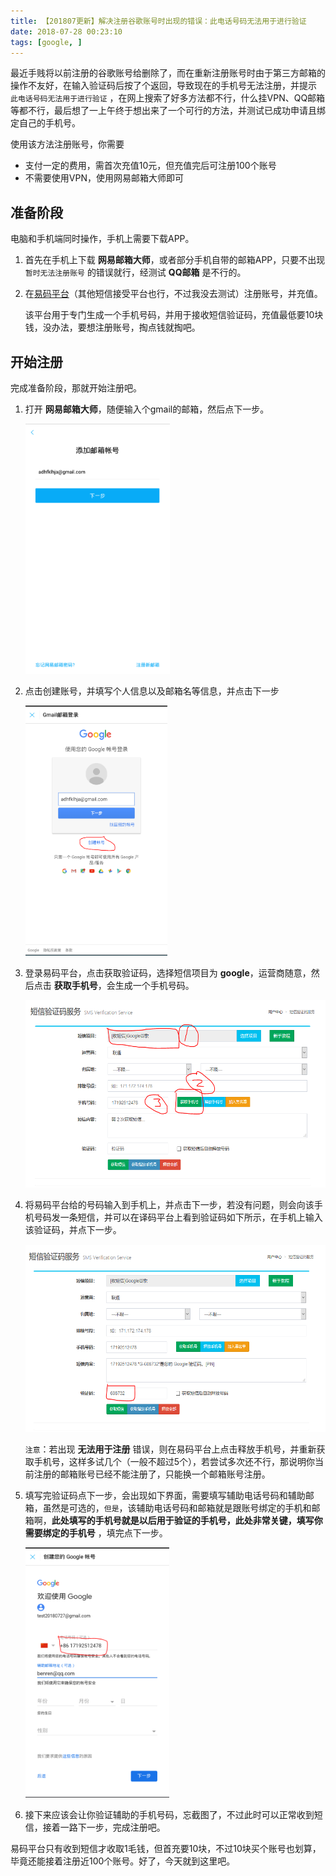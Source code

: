 ```yaml
---
title: 【201807更新】解决注册谷歌账号时出现的错误：此电话号码无法用于进行验证
date: 2018-07-28 00:23:10
tags: [google, ]
---
```


最近手贱将以前注册的谷歌账号给删除了，而在重新注册账号时由于第三方邮箱的操作不友好，在输入验证码后按了个返回，导致现在的手机号无法注册，并提示 `此电话号码无法用于进行验证` ，在网上搜索了好多方法都不行，什么挂VPN、QQ邮箱等都不行，最后想了一上午终于想出来了一个可行的方法，并测试已成功申请且绑定自己的手机号。

使用该方法注册账号，你需要

* 支付一定的费用，需首次充值10元，但充值完后可注册100个账号
* 不需要使用VPN，使用网易邮箱大师即可

## 准备阶段

电脑和手机端同时操作，手机上需要下载APP。

1. 首先在手机上下载 **网易邮箱大师**，或者部分手机自带的邮箱APP，只要不出现 `暂时无法注册账号` 的错误就行，经测试 **QQ邮箱** 是不行的。
2. 在[易码平台](http://www.51ym.me/ '易码平台')（其他短信接受平台也行，不过我没去测试）注册账号，并充值。

    该平台用于专门生成一个手机号码，并用于接收短信验证码，充值最低要10块钱，没办法，要想注册账号，掏点钱就掏吧。

## 开始注册

完成准备阶段，那就开始注册吧。

1. 打开 **网易邮箱大师**，随便输入个gmail的邮箱，然后点下一步。

    <img src="/images/articles/googleaccount/1.PNG" height="400" align=center/>

2. 点击创建账号，并填写个人信息以及邮箱名等信息，并点击下一步
   
   <img src="/images/articles/googleaccount/2.PNG" height="400" align=center/>

3. 登录易码平台，点击获取验证码，选择短信项目为 **google**，运营商随意，然后点击 **获取手机号**，会生成一个手机号码。

    <img src="/images/articles/googleaccount/3.PNG" height="300" align=center/>

4. 将易码平台给的号码输入到手机上，并点击下一步，若没有问题，则会向该手机号码发一条短信，并可以在译码平台上看到验证码如下所示，在手机上输入该验证码，并点下一步。

    <img src="/images/articles/googleaccount/4.PNG" height="300" align=center/>

    `注意`：若出现 **无法用于注册** 错误，则在易码平台上点击释放手机号，并重新获取手机号，这样多试几个（一般不超过5个），若尝试多次还不行，那说明你当前注册的邮箱账号已经不能注册了，只能换一个邮箱账号注册。

5. 填写完验证码点下一步，会出现如下界面，需要填写辅助电话号码和辅助邮箱，虽然是可选的，`但是`，该辅助电话号码和邮箱就是跟账号绑定的手机和邮箱啊，**此处填写的手机号就是以后用于验证的手机号，此处非常关键，填写你需要绑定的手机号** ，填完点下一步。

    <img src="/images/articles/googleaccount/5.PNG" height="400" align=center/>

6. 接下来应该会让你验证辅助的手机号码，忘截图了，不过此时可以正常收到短信，接着一路下一步，完成注册吧。

易码平台只有收到短信才收取1毛钱，但首充要10块，不过10块买个账号也划算，毕竟还能接着注册近100个账号。好了，今天就到这里吧。